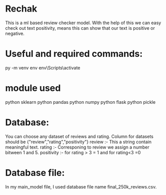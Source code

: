 # Rechak
This is a ml based review checker model. With the help of this we can easy check out text positivity, means this can show that our text is positive or negative.
# Useful and required commands:

py -m venv env
env\Scripts\activate
# module used
python sklearn
python pandas
python numpy
python flask
python pickle

# Database:
You can choose any dataset of reviews and rating.
Column for datasets  should be {"review","rating","positivity"}
review :- This a string contain meaningful text.
rating :- Corresponing to review we assign a number bitween 1 and 5.
positivity :- for rating > 3 = 1 and for rating<3 =0
# Database file:
In my main_model file, I used database file name final_250k_reviews.csv.
